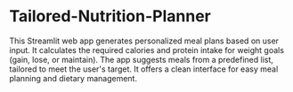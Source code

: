 # Tailored-Nutrition-Planner
This Streamlit web app generates personalized meal plans based on user input. It calculates the required calories and protein intake for weight goals (gain, lose, or maintain). The app suggests meals from a predefined list, tailored to meet the user's target. It offers a clean interface for easy meal planning and dietary management.
